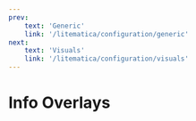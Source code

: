 ```yaml
---
prev:
    text: 'Generic'
    link: '/litematica/configuration/generic'
next:
    text: 'Visuals'
    link: '/litematica/configuration/visuals'
---
```


# Info Overlays